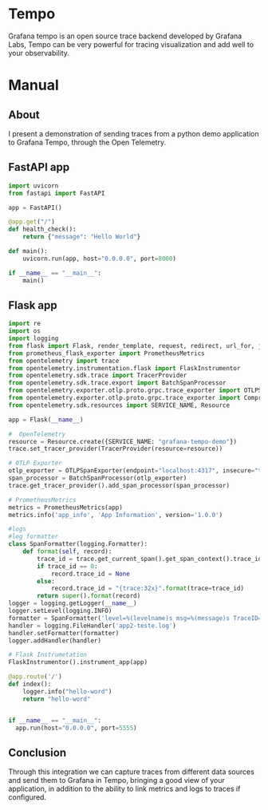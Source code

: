 
# Tempo
Grafana tempo is an open source trace backend developed by Grafana Labs, Tempo can be very powerful for tracing visualization and add well to your observability.

# Manual
## About

I present a demonstration of sending traces from a python demo application to Grafana Tempo, through the Open Telemetry.

## FastAPI app

```py
import uvicorn
from fastapi import FastAPI

app = FastAPI()

@app.get("/")
def health_check():
    return {"message": "Hello World"}

def main():
    uvicorn.run(app, host="0.0.0.0", port=8000)

if __name__ == "__main__":
    main()
```

## Flask app

```py
import re
import os
import logging
from flask import Flask, render_template, request, redirect, url_for, jsonify, make_response
from prometheus_flask_exporter import PrometheusMetrics
from opentelemetry import trace
from opentelemetry.instrumentation.flask import FlaskInstrumentor
from opentelemetry.sdk.trace import TracerProvider
from opentelemetry.sdk.trace.export import BatchSpanProcessor
from opentelemetry.exporter.otlp.proto.grpc.trace_exporter import OTLPSpanExporter
from opentelemetry.exporter.otlp.proto.grpc.trace_exporter import Compression
from opentelemetry.sdk.resources import SERVICE_NAME, Resource

app = Flask(__name__)

#  OpenTelemetry
resource = Resource.create({SERVICE_NAME: "grafana-tempo-demo"})
trace.set_tracer_provider(TracerProvider(resource=resource))

# OTLP Exporter
otlp_exporter = OTLPSpanExporter(endpoint="localhost:4317", insecure="true")
span_processor = BatchSpanProcessor(otlp_exporter)
trace.get_tracer_provider().add_span_processor(span_processor)

# PrometheusMetrics
metrics = PrometheusMetrics(app)
metrics.info('app_info', 'App Information', version='1.0.0')

#logs
#log formatter
class SpanFormatter(logging.Formatter):
    def format(self, record):
        trace_id = trace.get_current_span().get_span_context().trace_id
        if trace_id == 0:
            record.trace_id = None
        else:
            record.trace_id = "{trace:32x}".format(trace=trace_id)
        return super().format(record)
logger = logging.getLogger(__name__)
logger.setLevel(logging.INFO)
formatter = SpanFormatter('level=%(levelname)s msg=%(message)s TraceID=%(trace_id)s')
handler = logging.FileHandler('app2-teste.log')
handler.setFormatter(formatter)
logger.addHandler(handler)

# Flask Instrumetation 
FlaskInstrumentor().instrument_app(app)

@app.route('/')
def index():
    logger.info("hello-word")
    return "hello-word"


if __name__ == "__main__":
  app.run(host="0.0.0.0", port=5555)
```


## Conclusion
Through this integration we can capture traces from different data sources and send them to Grafana in Tempo, bringing a good view of your application, in addition to the ability to link metrics and logs to traces if configured.